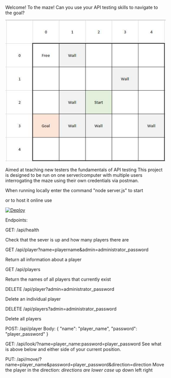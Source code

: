 Welcome! To the maze!
Can you use your API testing skills to navigate to the goal?


![](Images/The%20Maze.jpg)


Aimed at teaching new testers the fundamentals of API testing
This project is designed to be run on one server/computer with multiple users interrogating the maze using their own credentials via postman.

When running locally enter the command "node server.js" to start

or to host it online use

[![Deploy](https://www.herokucdn.com/deploy/button.svg)](https://heroku.com/deploy)



Endpoints:

GET: /api/health

Check that the sever is up and how many players there are

GET /api/player?name=playername&admin=administrator_password

Return all information about a player

GET /api/players

Return the names of all players that currently exist

DELETE /api/player?admin=administrator_password

Delete an individual player

DELETE /api/players?admin=administrator_password

Delete all players

POST: /api/player
Body:
{
	"name": "player_name",
	"password": "player_password"
}

GET: /api/look/?name=player_name:password=player_password
See what is above below and either side of your current position.

PUT: /api/move/?name=player_name&password=player_password&direction=direction
Move the player in the direction:
*directions are lower case*
up
down
left
right
